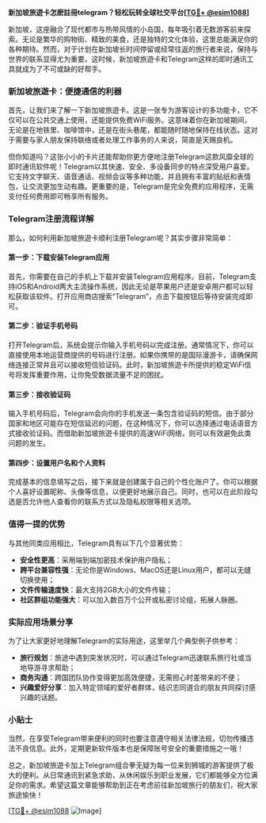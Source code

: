 **新加坡旅遊卡怎麽註冊telegram？轻松玩转全球社交平台[[TG💪+ @esim1088](https://t.me/s/esim1088)]**

新加坡，这座融合了现代都市与热带风情的小岛国，每年吸引着无数游客前来探索。无论是繁华的购物街、精致的美食，还是独特的文化体验，这里总能满足你的各种期待。然而，对于计划在新加坡长时间停留或经常往返的旅行者来说，保持与世界的联系显得尤为重要。这时候，新加坡旅遊卡和Telegram这样的即时通讯工具就成为了不可或缺的好帮手。

### 新加坡旅遊卡：便捷通信的利器

首先，让我们来了解一下新加坡旅遊卡。这是一张专为游客设计的多功能卡，它不仅可以在公共交通上使用，还能提供免费WiFi服务。这意味着你在新加坡期间，无论是在地铁里、咖啡馆中，还是在街头巷尾，都能随时随地保持在线状态。这对于需要与家人朋友保持联络或者处理工作事务的人来说，简直是天赐良机。

但你知道吗？这张小小的卡片还能帮助你更方便地注册Telegram这款风靡全球的即时通讯软件呢！Telegram以其快速、安全、多设备同步的特点深受用户喜爱。它支持文字聊天、语音通话、视频会议等多种功能，并且拥有丰富的贴纸和表情包，让交流更加生动有趣。更重要的是，Telegram是完全免费的应用程序，无需支付任何费用即可畅享所有服务。

### Telegram注册流程详解

那么，如何利用新加坡旅遊卡顺利注册Telegram呢？其实步骤非常简单：

#### 第一步：下载安装Telegram应用
首先，你需要在自己的手机上下载并安装Telegram应用程序。目前，Telegram支持iOS和Android两大主流操作系统，因此无论是苹果用户还是安卓用户都可以轻松获取该软件。打开应用商店搜索“Telegram”，点击下载按钮后等待安装完成即可。

#### 第二步：验证手机号码
打开Telegram后，系统会提示你输入手机号码以完成注册。通常情况下，你可以直接使用本地运营商提供的号码进行注册。如果你携带的是国际漫游卡，请确保网络连接正常并且可以接收短信验证码。此时，新加坡旅遊卡所提供的稳定WiFi信号将发挥重要作用，让你免受数据流量不足的困扰。

#### 第三步：接收验证码
输入手机号码后，Telegram会向你的手机发送一条包含验证码的短信。由于部分国家和地区可能存在短信延迟的问题，在这种情况下，你可以选择通过电话语音方式接收验证码。而借助新加坡旅遊卡提供的高速WiFi网络，则可以有效避免此类问题的发生。

#### 第四步：设置用户名和个人资料
完成基本的信息填写之后，接下来就是创建属于自己的个性化账户了。你可以根据个人喜好设置昵称、头像等信息，以便更好地展示自己。同时，也可以在此阶段勾选是否允许他人查看你的联系方式以及隐私权限等相关选项。

### 值得一提的优势

与其他同类应用相比，Telegram具有以下几个显著优势：
- **安全性更高**：采用端到端加密技术保护用户隐私；
- **跨平台兼容性强**：无论你是Windows、MacOS还是Linux用户，都可以无缝切换使用；
- **文件传输速度快**：最大支持2GB大小的文件传输；
- **社区群组功能强大**：可以加入数百万个公开或私密讨论组，拓展人脉圈。

### 实际应用场景分享

为了让大家更好地理解Telegram的实际用途，这里举几个典型例子供参考：
- **旅行规划**：旅途中遇到突发状况时，可以通过Telegram迅速联系旅行社或当地导游寻求帮助；
- **商务沟通**：跨国团队协作变得更加高效便捷，无需担心时差带来的不便；
- **兴趣爱好分享**：加入特定领域的爱好者群体，结识志同道合的朋友共同探讨感兴趣的话题。

### 小贴士

当然，在享受Telegram带来便利的同时也要注意遵守相关法律法规，切勿传播违法不良信息。此外，定期更新软件版本也是保障账号安全的重要措施之一哦！

总之，新加坡旅遊卡加上Telegram组合拳无疑为每一位来到狮城的游客提供了极大的便利。从日常通讯到紧急求助，从休闲娱乐到职业发展，它们都能够全方位满足你的需求。希望这篇文章能够帮助到正在考虑前往新加坡旅行的朋友们，祝大家旅途愉快！

[[TG💪+ @esim1088](https://t.me/s/esim1088) ![Image](https://i.postimg.cc/4NQfJmqS/Snipaste-2025-05-13-00-14-12.png)]